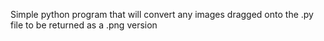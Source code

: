 Simple python program that will convert any images dragged onto the .py file to be returned as a .png version
